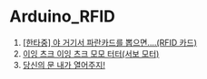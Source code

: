 # Arduino_RFID

1. [[한타중] 야 거기서 파란카드를 뽑으면....(RFID 카드)](https://github.com/alscjf909/Arduino_RFID/tree/master/arduino_rfid)
2. [이잉 츠크 이잉 츠크 모모 터터(서보 모터)](https://github.com/alscjf909/Arduino_RFID/tree/master/arduino_servo_motor)
3. [당신의 문 내가 열어주지!](https://github.com/alscjf909/Arduino_RFID/tree/master/arduino_rfid_doorlock)